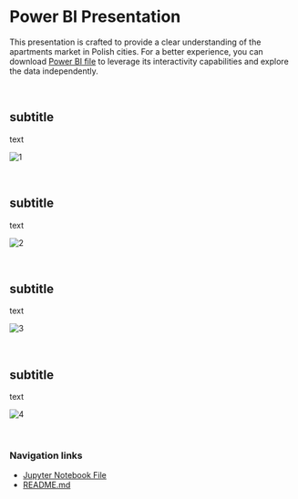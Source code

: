 # Power BI Presentation

This presentation is crafted to provide a clear understanding of the apartments market in Polish cities.
For a better experience, you can download [Power BI file](https://github.com/gnoevoy/Apartment_Prices_Analysis/blob/main/apartment_prices.pbix) to leverage its interactivity capabilities and explore the data independently.

<br>

## subtitle
text

![1](https://github.com/gnoevoy/Apartment_Prices_Analysis/assets/43414592/d19a880b-d189-48dc-9a05-30694183a5f7)

<br>

## subtitle
text

![2](https://github.com/gnoevoy/Apartment_Prices_Analysis/assets/43414592/33d83f03-ac48-4af5-af8c-490997bb7716)

<br>

## subtitle
text

![3](https://github.com/gnoevoy/Apartment_Prices_Analysis/assets/43414592/9232bfda-074f-4f90-be2f-361a22d044a3)

<br>

## subtitle
text

![4](https://github.com/gnoevoy/Apartment_Prices_Analysis/assets/43414592/8654eabc-2cc6-489c-8419-9efde6cb1175)

<br>

### Navigation links
- [Jupyter Notebook File](https://github.com/gnoevoy/Apartment_Prices_Analysis/blob/main/apartment_prices.ipynb)
- [README.md](https://github.com/gnoevoy/Apartment_Prices_Analysis/blob/main/README.md)




